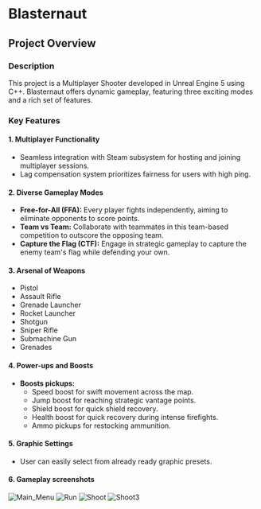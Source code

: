 
# Blasternaut

## Project Overview

### Description
This project is a Multiplayer Shooter developed in Unreal Engine 5 using C++. Blasternaut offers dynamic gameplay, featuring three exciting modes and a rich set of features.

### Key Features

#### 1. Multiplayer Functionality
- Seamless integration with Steam subsystem for hosting and joining multiplayer sessions.
- Lag compensation system prioritizes fairness for users with high ping.

#### 2. Diverse Gameplay Modes
- **Free-for-All (FFA):** Every player fights independently, aiming to eliminate opponents to score points.
- **Team vs Team:** Collaborate with teammates in this team-based competition to outscore the opposing team.
- **Capture the Flag (CTF):** Engage in strategic gameplay to capture the enemy team's flag while defending your own.

#### 3. Arsenal of Weapons
- Pistol
- Assault Rifle
- Grenade Launcher
- Rocket Launcher
- Shotgun
- Sniper Rifle
- Submachine Gun
- Grenades


#### 4. Power-ups and Boosts
- **Boosts pickups:**
  - Speed boost for swift movement across the map.
  - Jump boost for reaching strategic vantage points.
  - Shield boost for quick shield recovery.
  - Health boost for quick recovery during intense firefights.
  - Ammo pickups for restocking ammunition.

#### 5. Graphic Settings
- User can easily select from already ready graphic presets.

#### 6. Gameplay screenshots
![Main_Menu](https://github.com/vitalii-soroka/Blasternaut-Multiplayer-Shooter/assets/58570486/a6d6ed8b-1026-4e7f-bee4-4c6de1420c8b)
![Run](https://github.com/vitalii-soroka/Blasternaut-Multiplayer-Shooter/assets/58570486/bd4f436c-864a-42e1-8f78-840d7a4a71ae)
![Shoot](https://github.com/vitalii-soroka/Blasternaut-Multiplayer-Shooter/assets/58570486/0f948029-489b-428b-8301-10e0c2379d31)
![Shoot3](https://github.com/vitalii-soroka/Blasternaut-Multiplayer-Shooter/assets/58570486/587bcfcd-1bcd-4510-9d50-b24200c98c64)
